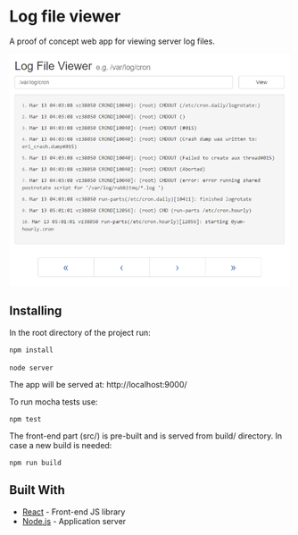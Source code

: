 # Log file viewer

A proof of concept web app for viewing server log files.

<img src="app.png">

## Installing

In the root directory of the project run:

```
npm install

node server
```

The app will be served at: http://localhost:9000/	

To run mocha tests use:

```
npm test
```

The front-end part (src/) is pre-built and is served from build/ directory. In case a new build is needed:

```
npm run build
```

## Built With

* [React](https://facebook.github.io/react/) - Front-end JS library
* [Node.js](https://nodejs.org/) - Application server